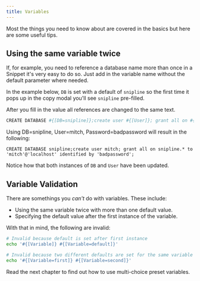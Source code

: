 ```yaml
---
title: Variables
---
```


Most the things you need to know about are covered in the basics but here are some useful tips.

## Using the same variable twice

If, for example, you need to reference a database name more than once in a Snippet it's very easy to do so. Just add in the variable name without the default parameter where needed.

In the example below, `DB` is set with a default of `snipline` so the first time it pops up in the copy modal you'll see `snipline` pre-filled. 

After you fill in the value all references are changed to the same text.

~~~bash
CREATE DATABASE #{[DB=snipline]};create user #{[User]}; grant all on #{[DB]}.* to '#{[User]}'@'localhost' identified by '#{[Password]}';
~~~

Using DB=snipline, User=mitch, Password=badpassword will result in the following:

~~~
CREATE DATABASE snipline;create user mitch; grant all on snipline.* to 'mitch'@'localhost' identified by 'badpassword';
~~~

Notice how that both instances of `DB` and `User` have been updated.

## Variable Validation

There are somethings you *can't* do with variables. These include:

* Using the same variable twice with more than one default value.
* Specifying the default value after the first instance of the variable.

With that in mind, the following are invalid:

~~~bash
# Invalid because default is set after first instance
echo '#{[Variable]} #{[Variable=default]}'

# Invalid because two different defaults are set for the same variable
echo '#{[Variable=first]} #{[Variable=second]}'
~~~

Read the next chapter to find out how to use multi-choice preset variables.